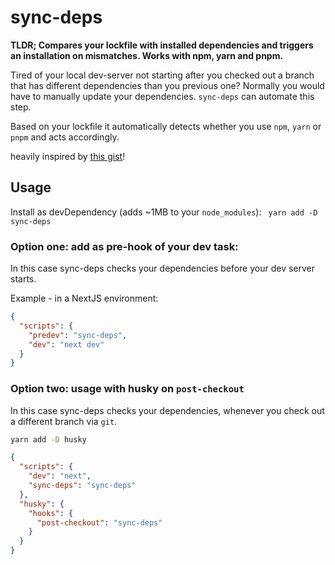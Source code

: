 # sync-deps

**TLDR; Compares your lockfile with installed dependencies and triggers an installation on mismatches. Works with npm,
yarn and pnpm.**

Tired of your local dev-server not starting after you checked out a branch that has different dependencies than you previous
one? Normally you would have to manually update your dependencies. `sync-deps` can automate this step.

Based on your lockfile it automatically detects whether you use `npm`, `yarn` or `pnpm` and acts accordingly.

heavily inspired by [this gist](https://gist.github.com/jzaefferer/39bd074b5a448cace1e3fe9f7c57e2b4)!

## Usage

Install as devDependency (adds ~1MB to your `node_modules`): ` yarn add -D sync-deps`

### Option one: add as pre-hook of your dev task:
In this case sync-deps checks your dependencies before your dev server starts.

Example - in a NextJS environment:
```json
{
  "scripts": {
    "predev": "sync-deps",
    "dev": "next dev"
  }
}
```

### Option two: usage with husky on `post-checkout`
In this case sync-deps checks your dependencies, whenever you check out a different branch via `git`.

```bash
yarn add -D husky
```

```json
{
  "scripts": {
    "dev": "next",
    "sync-deps": "sync-deps"
  },
  "husky": {
    "hooks": {
      "post-checkout": "sync-deps"
    }
  }
}
```
